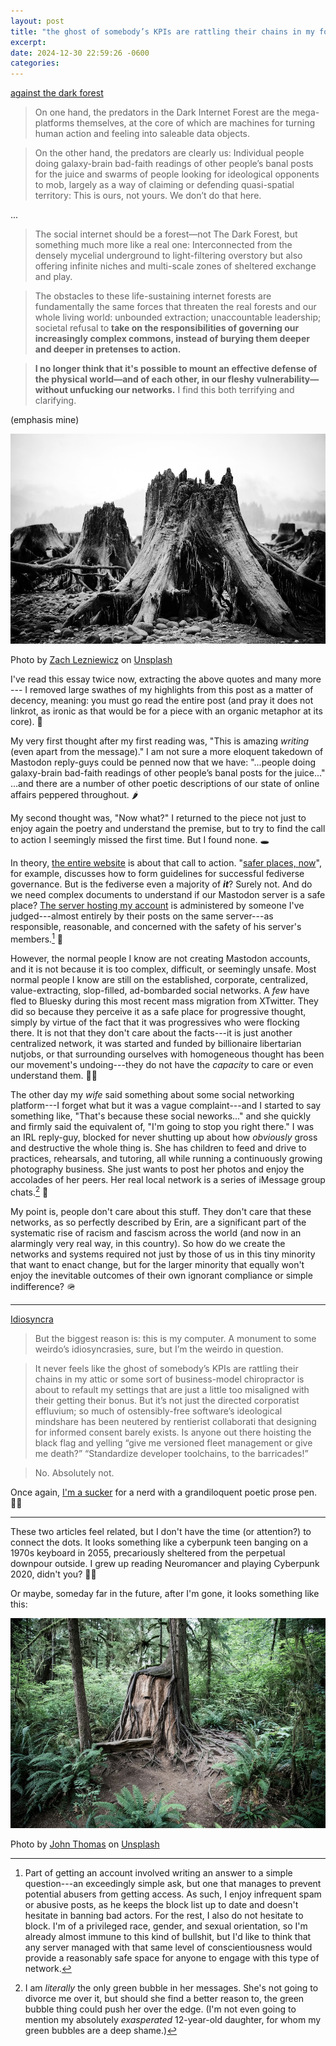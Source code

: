 ```yaml
---
layout: post
title: "the ghost of somebody’s KPIs are rattling their chains in my forest"
excerpt: 
date: 2024-12-30 22:59:26 -0600
categories: 
---
```


[against the dark forest](https://www.wrecka.ge/against-the-dark-forest/)

> On one hand, the predators in the Dark Internet Forest are the mega-platforms themselves, at the core of which are machines for turning human action and feeling into saleable data objects.  

> On the other hand, the predators are clearly us: Individual people doing galaxy-brain bad-faith readings of other people’s banal posts for the juice and swarms of people looking for ideological opponents to mob, largely as a way of claiming or defending quasi-spatial territory: This is ours, not yours. We don’t do that here.  

...

> The social internet should be a forest—not The Dark Forest, but something much more like a real one: Interconnected from the densely mycelial underground to light-filtering overstory but also offering infinite niches and multi-scale zones of sheltered exchange and play.

> The obstacles to these life-sustaining internet forests are fundamentally the same forces that threaten the real forests and our whole living world: unbounded extraction; unaccountable leadership; societal refusal to **take on the responsibilities of governing our increasingly complex commons, instead of burying them deeper and deeper in pretenses to action.**  

> **I no longer think that it's possible to mount an effective defense of the physical world—and of each other, in our fleshy vulnerability—without unfucking our networks.** I find this both terrifying and clarifying.  

(emphasis mine)

![](/assets/2024/12/zach-lezniewicz-dBoCCcPC5w8-unsplash.jpg)
<p class="caption">Photo by <a href="https://unsplash.com/@zachlez?utm_content=creditCopyText&utm_medium=referral&utm_source=unsplash">Zach Lezniewicz</a> on <a href="https://unsplash.com/photos/grayscale-photography-of-tree-slab-dBoCCcPC5w8?utm_content=creditCopyText&utm_medium=referral&utm_source=unsplash">Unsplash</a></p>

I've read this essay twice now, extracting the above quotes and many more --- I removed large swathes of my highlights from this post as a matter of decency, meaning: you must go read the entire post (and pray it does not linkrot, as ironic as that would be for a piece with an organic metaphor at its core). 🌳

My very first thought after my first reading was, "This is amazing *writing* (even apart from the message)." I am not sure a more eloquent takedown of Mastodon reply-guys could be penned now that we have: "...people doing galaxy-brain bad-faith readings of other people’s banal posts for the juice..." ...and there are a number of other poetic descriptions of our state of online affairs peppered throughout. 🌶️

My second thought was, "Now what?" I returned to the piece not just to enjoy again the poetry and understand the premise, but to try to find the call to action I seemingly missed the first time. But I found none. 🕳️

In theory, [the entire website](https://www.wrecka.ge) is about that call to action. "[safer places, now](https://www.wrecka.ge/safer-places-now/)", for example, discusses how to form guidelines for successful fediverse governance. But is the fediverse even a majority of _**it**_? Surely not. And do we need complex documents to understand if our Mastodon server is a safe place? [The server hosting my account](https://indieweb.social/) is administered by someone I've judged---almost entirely by their posts on the same server---as responsible, reasonable, and concerned with the safety of his server's members.[^1] 👷

However, the normal people I know are not creating Mastodon accounts, and it is not because it is too complex, difficult, or seemingly unsafe. Most normal people I know are still on the established, corporate, centralized, value-extracting, slop-filled, ad-bombarded social networks. A *few* have fled to Bluesky during this most recent mass migration from XTwitter. They did so because they perceive it as a safe place for progressive thought, simply by virtue of the fact that it was progressives who were flocking there. It is not that they don't care about the facts---it is just another centralized network, it was started and funded by billionaire libertarian nutjobs, or that surrounding ourselves with homogeneous thought has been our movement's undoing---they do not have the *capacity* to care or even understand them. 🤷‍♂️

The other day my *wife* said something about some social networking platform---I forget what but it was a vague complaint---and I started to say something like, "That's because these social neworks..." and she quickly and firmly said the equivalent of, "I'm going to stop you right there." I was an IRL reply-guy, blocked for never shutting up about how *obviously* gross and destructive the whole thing is. She has children to feed and drive to practices, rehearsals, and tutoring, all while running a continuously growing photography business. She just wants to post her photos and enjoy the accolades of her peers. Her real local network is a series of iMessage group chats.[^2] 💬

My point is, people don't care about this stuff. They don't care that these networks, as so perfectly described by Erin, are a significant part of the systematic rise of racism and fascism across the world (and now in an alarmingly very real way, in this country). So how do we create the networks and systems required not just by those of us in this tiny minority that want to enact change, but for the larger minority that equally won't enjoy the inevitable outcomes of their own ignorant compliance or simple indifference? 🪖

---

[Idiosyncra](https://exple.tive.org/blarg/2024/12/29/idiosyncra/)

> But the biggest reason is: this is my computer. A monument to some weirdo’s idiosyncrasies, sure, but I’m the weirdo in question.  

> It never feels like the ghost of somebody’s KPIs are rattling their chains in my attic or some sort of business-model chiropractor is about to refault my settings that are just a little too misaligned with their getting their bonus. But it’s not just the directed corporatist effluvium; so much of ostensibly-free software’s ideological mindshare has been neutered by rentierist collaborati that designing for informed consent barely exists. Is anyone out there hoisting the black flag and yelling “give me versioned fleet management or give me death?” “Standardize developer toolchains, to the barricades!”

> No. Absolutely not.  

Once again, [I'm a sucker](https://danielmiller.bandcamp.com/track/sucker-for-love) for a nerd with a grandiloquent poetic prose pen. 🧑‍🎨

---

These two articles feel related, but I don't have the time (or attention?) to connect the dots. It looks something like a cyberpunk teen banging on a 1970s keyboard in 2055, precariously sheltered from the perpetual downpour outside. I grew up reading Neuromancer and playing Cyberpunk 2020, didn't you? 🧑‍🎤

Or maybe, someday far in the future, after I'm gone, it looks something like this:

![](/assets/2024/12/john-thomas-1Mi-2k6DLhI-unsplash.jpg)
<p class="caption">Photo by <a href="https://unsplash.com/@capturelight?utm_content=creditCopyText&utm_medium=referral&utm_source=unsplash">John Thomas</a> on <a href="https://unsplash.com/photos/brown-tree-trunk-surrounded-by-green-plants-1Mi-2k6DLhI?utm_content=creditCopyText&utm_medium=referral&utm_source=unsplash">Unsplash</a></p>

[^1]: Part of getting an account involved writing an answer to a simple question---an exceedingly simple ask, but one that manages to prevent potential abusers from getting access. As such, I enjoy infrequent spam or abusive posts, as he keeps the block list up to date and doesn't hesitate in banning bad actors. For the rest, I also do not hesitate to block. I'm of a privileged race, gender, and sexual orientation, so I'm already almost immune to this kind of bullshit, but I'd like to think that any server managed with that same level of conscientiousness would provide a reasonably safe space for anyone to engage with this type of network.

[^2]: I am *literally* the only green bubble in her messages. She's not going to divorce me over it, but should she find a better reason to, the green bubble thing could push her over the edge. (I'm not even going to mention my absolutely *exasperated* 12-year-old daughter, for whom my green bubbles are a deep shame.)